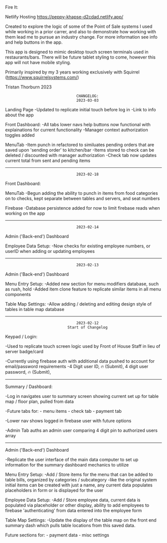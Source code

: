 Fire It:

Netlify Hosting             https://peppy-khapse-d2cdad.netlify.app/

Created to explore the logic of some of the Point of Sale systems I used while working in a prior carrer, and also to demonstrate how working with them lead me to pursue an industry change. For more information see info and help buttons in the app.

This app is designed to mimic desktop touch screen terminals used in restaurants/bars. There will be future tablet styling to come, however this app will not have mobile styling.

Primarily inspired by my 3 years working exclusively with Squirrel (https://www.squirrelsystems.com/)

Tristan Thorburn 2023

                                    CHANGELOG:
                                    2023-03-03
Landing Page
    -Updated to replicate initial touch before log in
    -Link to info about the app

Front Dashboard:
    -All tabs lower navs help buttons now functional with explainations for current functionality
    -Manager context authorization toggles added

MenuTab
    -Item punch in refactored to similuates pending orders that are saved upon 'sending order' to kitchen/bar
    -Items stored to check can be deleted / discounted with manager authorization
    -Check tab now updates current total from sent and pending items

**********************************************************************************************************
                                    2023-02-18
Front Dashboard:

MenuTab
    -Begun adding the ability to punch in items from food categories on to checks, kept separate between tables and servers, and seat numbers

Firebase
    -Database persistence added for now to limit firebase reads when working on the app

**********************************************************************************************************
                                    2023-02-14
Admin ('Back-end') Dashboard

Employee Data Setup:
    -Now checks for existing employee numbers, or userID when adding or updating employees

**********************************************************************************************************
                                    2023-02-13
Admin ('Back-end') Dashboard

Menu Entry Setup:
    -Added new section for menu modifiers database, such as rush, hold
    -Added item clone feature to replicate similar items in all menu components
    
Table Map Settings:
    -Allow adding / deleting and editing design style of tables in table map database

**********************************************************************************************************
                                    2023-02-12
                                Start of Changelog
Keypad / Login:

-Used to replicate touch screen logic used by Front of House Staff in lieu of server badge/card

-Currently using firebase auth with additional data pushed to account for email/password requirements
    -4 Digit user ID, 🔥 (Submit), 4 digit user password, 🔥 (Submit),

-------------------------------------------------------------------------------------------------------
Summary / Dashboard:

-Log in navigates user to summary screen showing current set up for table map / floor plan, pulled from data

-Future tabs for:
    - menu items
    - check tab
    - payment tab

-Lower nav shows logged in firebase user with future options

-Admin Tab auths an admin user comparing 4 digit pin to authorized users array

-------------------------------------------------------------------------------------------------------
Admin ('Back-end') Dashboard

-Replicate the user interface of the main data computer to set up information for the summary dashboard mechanics to utilize

Menu Entry Setup:
    -Add / Store items for the menu that can be added to table bills, organized by categories / subcategory
    -like the original system initial items can be created with just a name, any current data populates placeholders in form or is displayed for the user

Employee Data Setup:
    -Add / Store employee data, current data is populated via placeholder or other display, ability to add employees to firebase 'authenticating' from data entered into the employee form

Table Map Settings:
    -Update the display of the table map on the front end summary dash which pulls table locations from this saved data.

Future sections for:
    - payment data
    - misc settings


